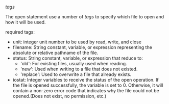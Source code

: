 *tags*

The open statement use a number of *tags* to specify which file to open and how it will be used.

required tags:

* unit: integer unit number to be used by read, write, and close
* filename: String constant, variable, or expression representing the absolute or relative pathname of the file.
* status: String constant, variable, or expression that reduce to:
   * 'old': For existing files, usually used when reading.
   * 'new': Used when writing to a file that does not existed.
   * 'replace': Used to overwrite a file that already exists.
* iostat: Integer variables to receive the status of the open operation. If the file is opened successfully, the variable is set to 0. Otherwise, it will contain a non-zero error code that indicates why the file could not be opened.(Does not exist, no permission, etc.)
